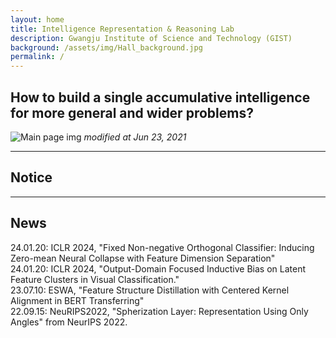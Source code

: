 ```yaml
---
layout: home
title: Intelligence Representation & Reasoning Lab
description: Gwangju Institute of Science and Technology (GIST)
background: /assets/img/Hall_background.jpg
permalink: /
---
```


## **How to build a single accumulative intelligence <br>for more general and wider problems?**

![Main page img](assets/img/Lab_Vision.png)
*modified at Jun 23, 2021*

---


## Notice
<!--
We are always looking for strongly self-motivated students who want to dive into research for deep and fundamental understanding of AI.
-->

---

## News
<!-- Content here would shop up above your list of posts -->
24.01.20: ICLR 2024, "Fixed Non-negative Orthogonal Classifier: Inducing Zero-mean Neural Collapse with Feature Dimension Separation" <br/>
24.01.20: ICLR 2024, "Output-Domain Focused Inductive Bias on Latent Feature Clusters in Visual Classification."<br/>
23.07.10: ESWA, "Feature Structure Distillation with Centered Kernel Alignment in BERT Transferring"<br/>
22.09.15: NeuRIPS2022, "Spherization Layer: Representation Using Only Angles" from NeurIPS 2022.<br/>
<!--
	23.07.10: ELSEVIER ESWA, "Feature Structure Distillation with Centered Kernel Alignment in BERT Transferring"<br/>
	22.09.15: NeurIPS, "Spherization Layer: Representation Using Only Angles"<br/>
	22.03.12: IEEE TNNLS, "Tackling the Challenges in Scene Graph Generation with Local-to-Global Interactions"<br/>
	22.03.04: NRF Grant: "Development of AI for Canonicalized Expression of Trained Hypotheses by Resolving Ambiguity in Various Relation Levels of Representation Learning <br/>
-->

<!--
## Research Infra
**1. Researchers**
- 15+ Ph.D, M.Sc. students, and B.Sc. students

**2. Computing Infra**
- IRR Lab private server room and servers
- GIST AI Graduate School Servers
- GIST AI Research Center Servers

**3. Funding**
![fundings_logo](assets/img/Funding.png)
 -->
